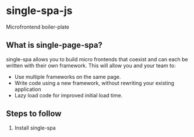 # single-spa-js
Microfrontend boiler-plate


## What is single-page-spa?

single-spa allows you to build micro frontends that coexist and can each be written with their own framework. This will allow you and your team to:

- Use multiple frameworks on the same page.
- Write code using a new framework, without rewriting your existing application
- Lazy load code for improved initial load time.


## Steps to follow

1. Install single-spa